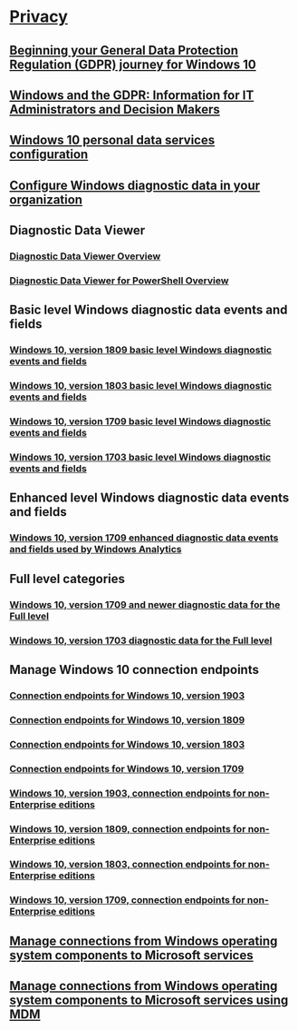 # [Privacy](index.yml)
## [Beginning your General Data Protection Regulation (GDPR) journey for Windows 10](gdpr-win10-whitepaper.md)
## [Windows and the GDPR: Information for IT Administrators and Decision Makers](gdpr-it-guidance.md)
## [Windows 10 personal data services configuration](windows-personal-data-services-configuration.md)
## [Configure Windows diagnostic data in your organization](configure-windows-diagnostic-data-in-your-organization.md)
## Diagnostic Data Viewer
### [Diagnostic Data Viewer Overview](diagnostic-data-viewer-overview.md)
### [Diagnostic Data Viewer for PowerShell Overview](Microsoft-DiagnosticDataViewer.md)
## Basic level Windows diagnostic data events and fields
### [Windows 10, version 1809 basic level Windows diagnostic events and fields](basic-level-windows-diagnostic-events-and-fields-1809.md)
### [Windows 10, version 1803 basic level Windows diagnostic events and fields](basic-level-windows-diagnostic-events-and-fields-1803.md)
### [Windows 10, version 1709 basic level Windows diagnostic events and fields](basic-level-windows-diagnostic-events-and-fields-1709.md)
### [Windows 10, version 1703 basic level Windows diagnostic events and fields](basic-level-windows-diagnostic-events-and-fields-1703.md)
## Enhanced level Windows diagnostic data events and fields
### [Windows 10, version 1709 enhanced diagnostic data events and fields used by Windows Analytics](enhanced-diagnostic-data-windows-analytics-events-and-fields.md)
## Full level categories
### [Windows 10, version 1709 and newer diagnostic data for the Full level](windows-diagnostic-data.md)
### [Windows 10, version 1703 diagnostic data for the Full level](windows-diagnostic-data-1703.md)
## Manage Windows 10 connection endpoints
### [Connection endpoints for Windows 10, version 1903](manage-windows-1903-endpoints.md)
### [Connection endpoints for Windows 10, version 1809](manage-windows-1809-endpoints.md)
### [Connection endpoints for Windows 10, version 1803](manage-windows-1803-endpoints.md)
### [Connection endpoints for Windows 10, version 1709](manage-windows-1709-endpoints.md)
### [Windows 10, version 1903, connection endpoints for non-Enterprise editions](windows-endpoints-1903-non-enterprise-editions.md)
### [Windows 10, version 1809, connection endpoints for non-Enterprise editions](windows-endpoints-1809-non-enterprise-editions.md)
### [Windows 10, version 1803, connection endpoints for non-Enterprise editions](windows-endpoints-1803-non-enterprise-editions.md)
### [Windows 10, version 1709, connection endpoints for non-Enterprise editions](windows-endpoints-1709-non-enterprise-editions.md)
## [Manage connections from Windows operating system components to Microsoft services](manage-connections-from-windows-operating-system-components-to-microsoft-services.md)
## [Manage connections from Windows operating system components to Microsoft services using MDM](configure-connections-to-microsoft-services-with-mdm.md)
